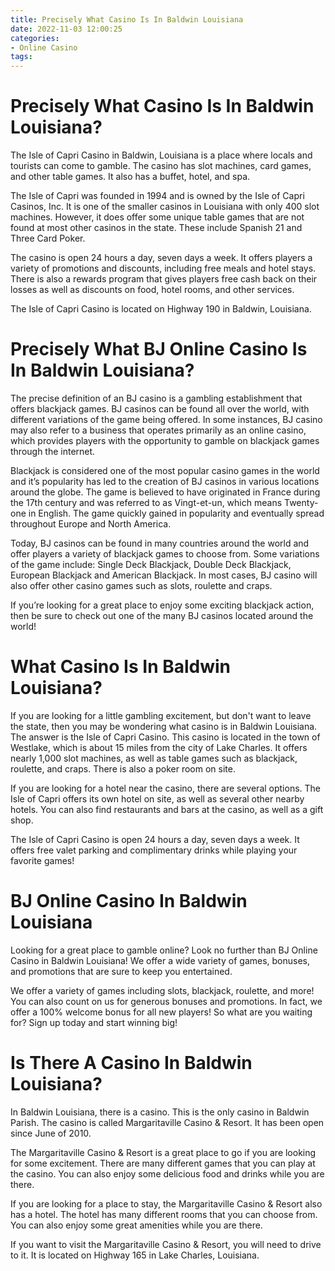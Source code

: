 ```yaml
---
title: Precisely What Casino Is In Baldwin Louisiana
date: 2022-11-03 12:00:25
categories:
- Online Casino
tags:
---
```



#  Precisely What Casino Is In Baldwin Louisiana?

The Isle of Capri Casino in Baldwin, Louisiana is a place where locals and tourists can come to gamble. The casino has slot machines, card games, and other table games. It also has a buffet, hotel, and spa.

The Isle of Capri was founded in 1994 and is owned by the Isle of Capri Casinos, Inc. It is one of the smaller casinos in Louisiana with only 400 slot machines. However, it does offer some unique table games that are not found at most other casinos in the state. These include Spanish 21 and Three Card Poker.

The casino is open 24 hours a day, seven days a week. It offers players a variety of promotions and discounts, including free meals and hotel stays. There is also a rewards program that gives players free cash back on their losses as well as discounts on food, hotel rooms, and other services.

The Isle of Capri Casino is located on Highway 190 in Baldwin, Louisiana.

#  Precisely What BJ Online Casino Is In Baldwin Louisiana?

The precise definition of an BJ casino is a gambling establishment that offers blackjack games. BJ casinos can be found all over the world, with different variations of the game being offered. In some instances, BJ casino may also refer to a business that operates primarily as an online casino, which provides players with the opportunity to gamble on blackjack games through the internet.

Blackjack is considered one of the most popular casino games in the world and it’s popularity has led to the creation of BJ casinos in various locations around the globe. The game is believed to have originated in France during the 17th century and was referred to as Vingt-et-un, which means Twenty-one in English. The game quickly gained in popularity and eventually spread throughout Europe and North America.

Today, BJ casinos can be found in many countries around the world and offer players a variety of blackjack games to choose from. Some variations of the game include: Single Deck Blackjack, Double Deck Blackjack, European Blackjack and American Blackjack. In most cases, BJ casino will also offer other casino games such as slots, roulette and craps.

If you’re looking for a great place to enjoy some exciting blackjack action, then be sure to check out one of the many BJ casinos located around the world!

#  What Casino Is In Baldwin Louisiana?

If you are looking for a little gambling excitement, but don't want to leave the state, then you may be wondering what casino is in Baldwin Louisiana. The answer is the Isle of Capri Casino. This casino is located in the town of Westlake, which is about 15 miles from the city of Lake Charles. It offers nearly 1,000 slot machines, as well as table games such as blackjack, roulette, and craps. There is also a poker room on site.

If you are looking for a hotel near the casino, there are several options. The Isle of Capri offers its own hotel on site, as well as several other nearby hotels. You can also find restaurants and bars at the casino, as well as a gift shop.

The Isle of Capri Casino is open 24 hours a day, seven days a week. It offers free valet parking and complimentary drinks while playing your favorite games!

#  BJ Online Casino In Baldwin Louisiana

Looking for a great place to gamble online? Look no further than BJ Online Casino in Baldwin Louisiana! We offer a wide variety of games, bonuses, and promotions that are sure to keep you entertained.

We offer a variety of games including slots, blackjack, roulette, and more! You can also count on us for generous bonuses and promotions. In fact, we offer a 100% welcome bonus for all new players! So what are you waiting for? Sign up today and start winning big!

#  Is There A Casino In Baldwin Louisiana?

In Baldwin Louisiana, there is a casino. This is the only casino in Baldwin Parish. The casino is called Margaritaville Casino & Resort. It has been open since June of 2010.

The Margaritaville Casino & Resort is a great place to go if you are looking for some excitement. There are many different games that you can play at the casino. You can also enjoy some delicious food and drinks while you are there.

If you are looking for a place to stay, the Margaritaville Casino & Resort also has a hotel. The hotel has many different rooms that you can choose from. You can also enjoy some great amenities while you are there.

If you want to visit the Margaritaville Casino & Resort, you will need to drive to it. It is located on Highway 165 in Lake Charles, Louisiana.